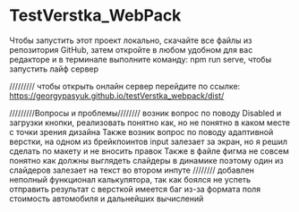 # TestVerstka_WebPack

Чтобы запустить этот проект локально, скачайте все файлы из репозитория GitHub,
затем откройте в любом удобном для вас редакторе и в терминале выполните
команду: npm run serve, чтобы запустить лайф сервер


/////////
чтобы открыть онлайн сервер перейдите по ссылке:
https://georgypasyuk.github.io/testVerstka_webpack/dist/

/////////Вопросы и проблемы////////
возник вопрос по поводу Disabled и загрузки кнопки, реализовать понятно как,
но не понятно в каком месте с точки зрения дизайна
Также возник вопрос по поводу адаптивной верстки, на одном из брейкпоинтов
input залезает за экран, но я решил сделать по макету и не вносить правок
Также в файле фигма не совсем понятно как должны выглядеть слайдеры в динамике
поэтому один из слайдеров залезает на текст во втором инпуте
////////
добавлен неполный функционал калькулятора, так как боялся не успеть отправить
результат с версткой
имеется баг из-за формата поля стоимость автомобиля и дальнейших вычислений